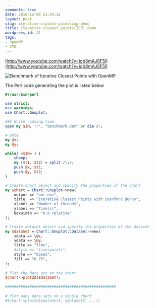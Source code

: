 ```yaml
---
comments: true
date: 2010-12-06 21:34:32
layout: post
slug: iterative-closest-pointsicp-demo
title: Iterative closest points(ICP) demo
wordpress_id: 41
tags:
- OpenMP
- VTK
---
```


[http://www.youtube.com/watch?v=igb8mAJ6F5I](http://www.youtube.com/watch?v=igb8mAJ6F5I)

![](http://zandyware.files.wordpress.com/2010/12/out.png "Benchmark of Iterative Closest Points with OpenMP")

The Perl code generating the plot is listed below

```perl
#!/usr/bin/perl

use strict;
use warnings;
use Chart::Gnuplot;

### Write running time  
open my $IN, '<', "benchmark.dat" or die $!;

# Data
my @x;
my @y;

while( <$IN> ) {
    chomp;
    my ($t1, $t2) = split /\s/;
    push @x, $t1;
    push @y, $t2;
}

# Create chart object and specify the properties of the chart
my $chart = Chart::Gnuplot->new(
    output => "out.eps",
    title  => "Iterative Closest Points with Stanford Bunny",
    xlabel => "Number of threads",
    ylabel => "Time(s)",
    boxwidth => "0.8 relative"
);

# Create dataset object and specify the properties of the dataset
my $dataSet = Chart::Gnuplot::DataSet->new(
    xdata => \@x,
    ydata => \@y,
    title => "Time",
    #style => "linespoints",
    style => "boxes",
    fill => "0.75",
);
 
# Plot the data set on the chart
$chart->plot2d($dataSet);
 
##################################################
 
# Plot many data sets on a single chart
#$chart->plot2d($dataSet1, $dataSet2, ...); 
```
